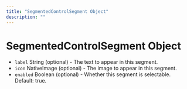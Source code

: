 ```yaml
---
title: "SegmentedControlSegment Object"
description: ""
---
```


# SegmentedControlSegment Object

* `label` String (optional) - The text to appear in this segment.
* `icon` NativeImage (optional) - The image to appear in this segment.
* `enabled` Boolean (optional) - Whether this segment is selectable. Default: true.
